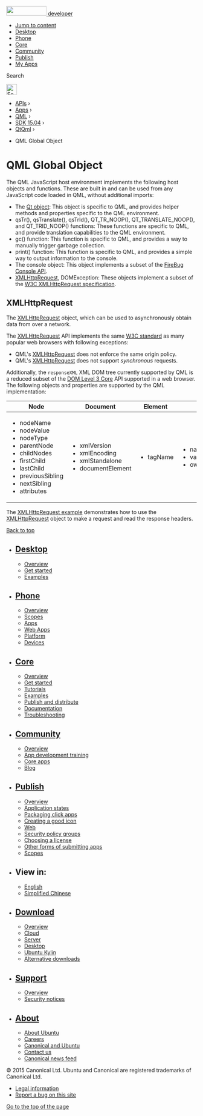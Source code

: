<a href="https://developer.ubuntu.com/" class="logo-ubuntu"><img src="https://developer.ubuntu.com/assets/sites/ubuntu/latest/u/img/logos/logo-ubuntu-orange.svg" width="106" height="25" /> <span>developer</span></a>

-   [Jump to content](index.html#main-content)
-   [Desktop](https://developer.ubuntu.com/en/desktop/)
-   [Phone](https://developer.ubuntu.com/en/phone/)
-   [Core](https://developer.ubuntu.com/core)
-   [Community](https://developer.ubuntu.com/en/community/)
-   [Publish](https://developer.ubuntu.com/en/publish/)
-   [My Apps](https://myapps.developer.ubuntu.com/)

Search

<img src="https://developer.ubuntu.com/assets/sites/ubuntu/latest/u/img/search-white.svg" alt="Search" height="28" />

-   [APIs](../../../../index.html) ›
-   [Apps](../../../index.html) ›
-   [QML](../../index.html) ›
-   <a href="../index.html" class="sub-nav-item">SDK 15.04</a> ›
-   <a href="../QtQml/index.html" class="sub-nav-item">QtQml</a> ›

<!-- -->

-   QML Global Object

QML Global Object
=================

<span class="subtitle"></span>
<span id="details"></span>
The QML JavaScript host environment implements the following host objects and functions. These are built in and can be used from any JavaScript code loaded in QML, without additional imports:

-   The [Qt object](../QtQml.Qt/index.html#qmlglobalqtobject): This object is specific to QML, and provides helper methods and properties specific to the QML environment.
-   qsTr(), qsTranslate(), qsTrId(), QT\_TR\_NOOP(), QT\_TRANSLATE\_NOOP(), and QT\_TRID\_NOOP() functions: These functions are specific to QML, and provide translation capabilities to the QML environment.
-   gc() function: This function is specific to QML, and provides a way to manually trigger garbage collection.
-   print() function: This function is specific to QML, and provides a simple way to output information to the console.
-   The console object: This object implements a subset of the [FireBug Console API](http://getfirebug.com/wiki/index.php/Console_API).
-   [XMLHttpRequest](index.html#xmlhttprequest), DOMException: These objects implement a subset of the [W3C XMLHttpRequest specification](http://www.w3.org/TR/XMLHttpRequest/).

<span id="xmlhttprequest"></span><span id="xmlhttprequest"></span>
XMLHttpRequest
--------------

The [XMLHttpRequest](index.html#xmlhttprequest) object, which can be used to asynchronously obtain data from over a network.

The [XMLHttpRequest](index.html#xmlhttprequest) API implements the same [W3C standard](http://www.w3.org/TR/XMLHttpRequest/) as many popular web browsers with following exceptions:

-   QML's [XMLHttpRequest](index.html#xmlhttprequest) does not enforce the same origin policy.
-   QML's [XMLHttpRequest](index.html#xmlhttprequest) does not support *synchronous* requests.

Additionally, the `responseXML` XML DOM tree currently supported by QML is a reduced subset of the [DOM Level 3 Core](http://www.w3.org/TR/DOM-Level-3-Core/) API supported in a web browser. The following objects and properties are supported by the QML implementation:

<table style="width:100%;">
<colgroup>
<col width="16%" />
<col width="16%" />
<col width="16%" />
<col width="16%" />
<col width="16%" />
<col width="16%" />
</colgroup>
<thead>
<tr class="header">
<th><strong>Node</strong></th>
<th><strong>Document</strong></th>
<th><strong>Element</strong></th>
<th><strong>Attr</strong></th>
<th><strong>CharacterData</strong></th>
<th><strong>Text</strong></th>
</tr>
</thead>
<tbody>
<tr class="odd">
<td><ul>
<li>nodeName</li>
<li>nodeValue</li>
<li>nodeType</li>
<li>parentNode</li>
<li>childNodes</li>
<li>firstChild</li>
<li>lastChild</li>
<li>previousSibling</li>
<li>nextSibling</li>
<li>attributes</li>
</ul></td>
<td><ul>
<li>xmlVersion</li>
<li>xmlEncoding</li>
<li>xmlStandalone</li>
<li>documentElement</li>
</ul></td>
<td><ul>
<li>tagName</li>
</ul></td>
<td><ul>
<li>name</li>
<li>value</li>
<li>ownerElement</li>
</ul></td>
<td><ul>
<li>data</li>
<li>length</li>
</ul></td>
<td><ul>
<li>isElementContentWhitespace</li>
<li>wholeText</li>
</ul></td>
</tr>
</tbody>
</table>

The [XMLHttpRequest example](https://developer.ubuntu.com/api/apps/qml/sdk-15.04/QtQml.xmlhttprequest/) demonstrates how to use the [XMLHttpRequest](index.html#xmlhttprequest) object to make a request and read the response headers.

[Back to top](index.html#)

-   [Desktop](https://developer.ubuntu.com/en/desktop/)
    ---------------------------------------------------

    -   [Overview](https://developer.ubuntu.com/en/desktop/)
    -   [Get started](http://snapcraft.io/?utm_source=developer.ubuntu.com&utm_medium=devportal&utm_term=snaps%20snapcraft%20desktop&utm_content=menu&utm_campaign=duc_snappers)
    -   [Examples](https://github.com/ubuntu/snappy-playpen)

-   [Phone](https://developer.ubuntu.com/en/phone/)
    -----------------------------------------------

    -   [Overview](https://developer.ubuntu.com/en/phone/)
    -   [Scopes](https://developer.ubuntu.com/en/phone/scopes/)
    -   [Apps](https://developer.ubuntu.com/en/phone/apps/)
    -   [Web Apps](https://developer.ubuntu.com/en/phone/web/)
    -   [Platform](https://developer.ubuntu.com/en/phone/platform/)
    -   [Devices](https://developer.ubuntu.com/en/phone/devices/)

-   [Core](https://developer.ubuntu.com/core)
    -----------------------------------------

    -   [Overview](https://developer.ubuntu.com/core)
    -   [Get started](https://developer.ubuntu.com/core/get-started)
    -   [Tutorials](https://developer.ubuntu.com/core/tutorials)
    -   [Examples](https://developer.ubuntu.com/core/examples)
    -   [Publish and distribute](https://developer.ubuntu.com/core/publish-and-distribute)
    -   [Documentation](https://developer.ubuntu.com/core/documentation)
    -   [Troubleshooting](https://developer.ubuntu.com/core/troubleshooting)

-   [Community](https://developer.ubuntu.com/en/community/)
    -------------------------------------------------------

    -   [Overview](https://developer.ubuntu.com/en/community/)
    -   [App development training](https://developer.ubuntu.com/en/community/training/)
    -   [Core apps](https://developer.ubuntu.com/en/community/core-apps/)
    -   [Blog](https://developer.ubuntu.com/en/community/blog/)

-   [Publish](https://developer.ubuntu.com/en/publish/)
    ---------------------------------------------------

    -   [Overview](https://developer.ubuntu.com/en/publish/)
    -   [Application states](https://developer.ubuntu.com/en/publish/application-states/)
    -   [Packaging click apps](https://developer.ubuntu.com/en/publish/packaging-click-apps/)
    -   [Creating a good icon](https://developer.ubuntu.com/en/publish/creating-a-good-icon/)
    -   [Web](https://developer.ubuntu.com/en/publish/web/)
    -   [Security policy groups](https://developer.ubuntu.com/en/publish/security-policy-groups/)
    -   [Choosing a license](https://developer.ubuntu.com/en/publish/choosing-a-license/)
    -   [Other forms of submitting apps](https://developer.ubuntu.com/en/publish/other-forms-of-submitting-apps/)
    -   [Scopes](https://developer.ubuntu.com/en/publish/scopes/)

-   View in:
    --------

    -   [English](index.html "Change to language: English")
    -   [Simplified Chinese](index.html "Change to language: Simplified Chinese")

-   [Download](http://ubuntu.com/download/)
    ---------------------------------------

    -   [Overview](http://ubuntu.com/download)
    -   [Cloud](http://ubuntu.com/download/cloud)
    -   [Server](http://ubuntu.com/download/server)
    -   [Desktop](http://ubuntu.com/download/desktop)
    -   [Ubuntu Kylin](http://ubuntu.com/download/ubuntu-kylin)
    -   [Alternative downloads](http://ubuntu.com/download/alternative-downloads)

-   [Support](http://ubuntu.com/support/)
    -------------------------------------

    -   [Overview](http://ubuntu.com/support)
    -   [Security notices](http://www.ubuntu.com/usn/)

-   [About](http://ubuntu.com/about/)
    ---------------------------------

    -   [About Ubuntu](http://ubuntu.com/about/about-ubuntu)
    -   [Careers](http://www.canonical.com/careers)
    -   [Canonical and Ubuntu](http://ubuntu.com/about/canonical-and-ubuntu)
    -   [Contact us](http://ubuntu.com/about/contact-us)
    -   [Canonical news feed](http://insights.ubuntu.com/feed/)

© 2015 Canonical Ltd. Ubuntu and Canonical are registered trademarks of Canonical Ltd.

-   [Legal information](http://www.ubuntu.com/legal)
-   [Report a bug on this site](https://bugs.launchpad.net/developer-ubuntu-com/)

<span class="accessibility-aid">[Go to the top of the page](index.html#)</span>
